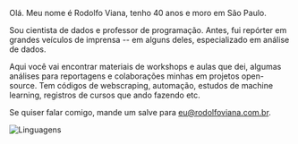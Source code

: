 Olá. Meu nome é Rodolfo Viana, tenho 40 anos e moro em São Paulo. 

Sou cientista de dados e professor de programação. Antes, fui repórter em grandes veículos de imprensa -- em alguns deles, especializado em análise de dados.

Aqui você vai encontrar materiais de workshops e aulas que dei, algumas análises para reportagens e colaborações minhas em projetos open-source. Tem códigos de webscraping, automação, estudos de machine learning, registros de cursos que ando fazendo etc.

Se quiser falar comigo, mande um salve para eu@rodolfoviana.com.br.

![Linguagens](https://github-readme-stats.vercel.app/api/top-langs/?username=rodolfo-viana&hide=jupyter%20notebook&hide_title=true&exclude_repo=eventos,rodolfo-viana.github.io&card_width=500)
